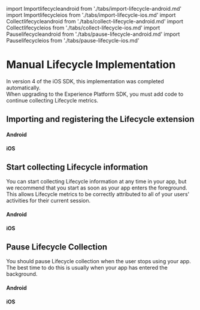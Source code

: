 import Importlifecycleandroid from './tabs/import-lifecycle-android.md'
import Importlifecycleios from './tabs/import-lifecycle-ios.md'
import Collectlifecycleandroid from './tabs/collect-lifecycle-android.md'
import Collectlifecycleios from './tabs/collect-lifecycle-ios.md'
import Pauselifecycleandroid from './tabs/pause-lifecycle-android.md'
import Pauselifecycleios from './tabs/pause-lifecycle-ios.md'

# Manual Lifecycle Implementation

<InlineAlert variant="info" slots="text"/>

In version 4 of the iOS SDK, this implementation was completed automatically.<br/>When upgrading to the Experience Platform SDK, you must add code to continue collecting Lifecycle metrics.

## Importing and registering the Lifecycle extension

<TabsBlock orientation="horizontal" slots="heading, content" repeat="2"/>

#### Android

<Importlifecycleandroid/>

#### iOS

<Importlifecycleios/>

## Start collecting Lifecycle information

You can start collecting Lifecycle information at any time in your app, but we recommend that you start as soon as your app enters the foreground. This allows Lifecycle metrics to be correctly attributed to all of your users' activities for their current session.

<TabsBlock orientation="horizontal" slots="heading, content" repeat="2"/>

#### Android

<Collectlifecycleandroid/>

#### iOS

<Collectlifecycleios/>

## Pause Lifecycle Collection

You should pause Lifecycle collection when the user stops using your app. The best time to do this is usually when your app has entered the background.

<TabsBlock orientation="horizontal" slots="heading, content" repeat="2"/>

#### Android

<Pauselifecycleandroid/>

#### iOS

<Pauselifecycleios/>
